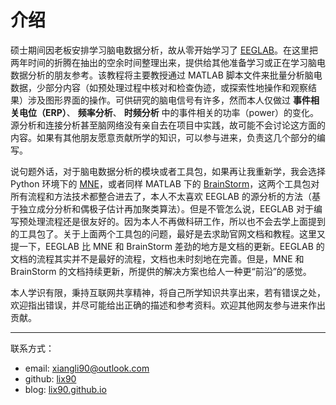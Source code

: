 # 介绍

硕士期间因老板安排学习脑电数据分析，故从零开始学习了 [EEGLAB](https://sccn.ucsd.edu/wiki/EEGLAB_Wiki)。在这里把两年时间的折腾在抽出的空余时间整理出来，提供给其他准备学习或正在学习脑电数据分析的朋友参考。该教程将主要教授通过 MATLAB 脚本文件来批量分析脑电数据，少部分内容（如预处理过程中核对和检查伪迹，或探索性地操作和观察结果）涉及图形界面的操作。可供研究的脑电信号有许多，然而本人仅做过 **事件相关电位（ERP）**、 **频率分析**、 **时频分析** 中的事件相关的功率（power）的变化。源分析和连接分析甚至脑网络没有亲自去在项目中实践，故可能不会讨论这方面的内容。如果有其他朋友愿意贡献所学的知识，可以参与进来，负责这几个部分的编写。

说句题外话，对于脑电数据分析的模块或者工具包，如果再让我重新学，我会选择 Python 环境下的 [MNE](http://www.martinos.org/mne/stable/index.html)，或者同样 MATLAB 下的 [BrainStorm](http://neuroimage.usc.edu/brainstorm/)，这两个工具包对所有流程和方法技术都整合进去了，本人不太喜欢 EEGLAB 的源分析的方法（基于独立成分分析和偶极子估计再加聚类算法）。但是不管怎么说，EEGLAB 对于编写预处理流程还是很友好的。因为本人不再做科研工作，所以也不会去学上面提到的工具包了。关于上面两个工具包的问题，最好是去求助官网文档和教程。这里又提一下，EEGLAB 比 MNE 和 BrainStorm 差劲的地方是文档的更新。EEGLAB 的文档的流程其实并不是最好的流程，文档也未时刻地在完善。但是，MNE 和 BrainStorm 的文档持续更新，所提供的解决方案也给人一种更“前沿”的感觉。

本人学识有限，秉持互联网共享精神，将自己所学知识共享出来，若有错误之处，欢迎指出错误，并尽可能给出正确的描述和参考资料。欢迎其他网友参与进来作出贡献。

---

联系方式：
- email: xiangli90@outlook.com
- github: [lix90](https://github.com/lix90)
- blog: [lix90.github.io](http://lix90.github.io)
